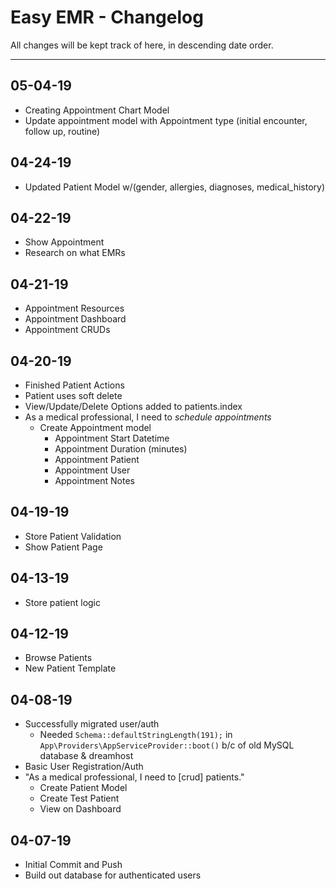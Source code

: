 # Easy EMR - Changelog
All changes will be kept track of here, in descending date order.

---
## 05-04-19
- Creating Appointment Chart Model
- Update appointment model with Appointment type (initial encounter, follow up, routine)

## 04-24-19
- Updated Patient Model w/(gender, allergies, diagnoses, medical_history)

## 04-22-19
- Show Appointment
- Research on what EMRs

## 04-21-19
- Appointment Resources
- Appointment Dashboard
- Appointment CRUDs

## 04-20-19
- Finished Patient Actions
- Patient uses soft delete
- View/Update/Delete Options added to patients.index
- As a medical professional, I need to *schedule appointments*
    - Create Appointment model
        - Appointment Start Datetime
        - Appointment Duration (minutes)
        - Appointment Patient
        - Appointment User
        - Appointment Notes

## 04-19-19
- Store Patient Validation
- Show Patient Page

## 04-13-19
- Store patient logic

## 04-12-19
- Browse Patients
- New Patient Template

## 04-08-19
- Successfully migrated user/auth
    - Needed `Schema::defaultStringLength(191);` in `App\Providers\AppServiceProvider::boot()` b/c of old MySQL database & dreamhost
- Basic User Registration/Auth
- "As a medical professional, I need to [crud] patients."
    - Create Patient Model
    - Create Test Patient
    - View on Dashboard

## 04-07-19
- Initial Commit and Push
- Build out database for authenticated users